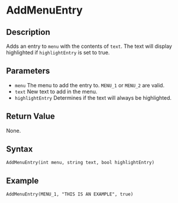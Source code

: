 # AddMenuEntry

## Description
Adds an entry to `menu` with the contents of `text`. The text will display highlighted if `highlightEntry` is set to true.

## Parameters
- `menu`
The menu to add the entry to. `MENU_1` or `MENU_2` are valid.
- `text`
New text to add in the menu.
- `highlightEntry`
Determines if the text will always be highlighted.

## Return Value
None.

## Syntax
```
AddMenuEntry(int menu, string text, bool highlightEntry)
```

## Example
```
AddMenuEntry(MENU_1, "THIS IS AN EXAMPLE", true)
```